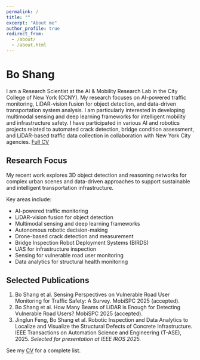 ```yaml
---
permalink: /
title: ""
excerpt: "About me"
author_profile: true
redirect_from:
  - /about/
  - /about.html
---
```


# Bo Shang

I am a Research Scientist at the AI & Mobility Research Lab in the City College of New York (CCNY). My research focuses on AI-powered traffic monitoring, LiDAR-vision fusion for object detection, and data-driven transportation system analysis. I am particularly interested in developing multimodal sensing and deep learning frameworks for intelligent mobility and infrastructure safety. I have participated in various AI and robotics projects related to automated crack detection, bridge condition assessment, and LiDAR-based traffic data collection in collaboration with New York City agencies. [Full CV](/cv/)

## Research Focus

My recent work explores 3D object detection and reasoning networks for complex urban scenes and data-driven approaches to support sustainable and intelligent transportation infrastructure.

Key areas include:
- AI-powered traffic monitoring
- LiDAR-vision fusion for object detection
- Multimodal sensing and deep learning frameworks
- Autonomous robotic decision-making
- Drone-based crack detection and measurement
- Bridge Inspection Robot Deployment Systems (BIRDS)
- UAS for infrastructure inspection
- Sensing for vulnerable road user monitoring
- Data analytics for structural health monitoring

## Selected Publications

1. Bo Shang et al. Sensing Perspectives on Vulnerable Road User Monitoring for Traffic Safety: A Survey. MobiSPC 2025 (accepted).
2. Bo Shang et al. How Many Beams of LiDAR is Enough for Detecting Vulnerable Road Users? MobiSPC 2025 (accepted).
3. Jinglun Feng, Bo Shang et al. Robotic Inspection and Data Analytics to Localize and Visualize the Structural Defects of Concrete Infrastructure. IEEE Transactions on Automation Science and Engineering (T-ASE), 2025. *Selected for presentation at IEEE IROS 2025.*

See my [CV](/cv/) for a complete list.
